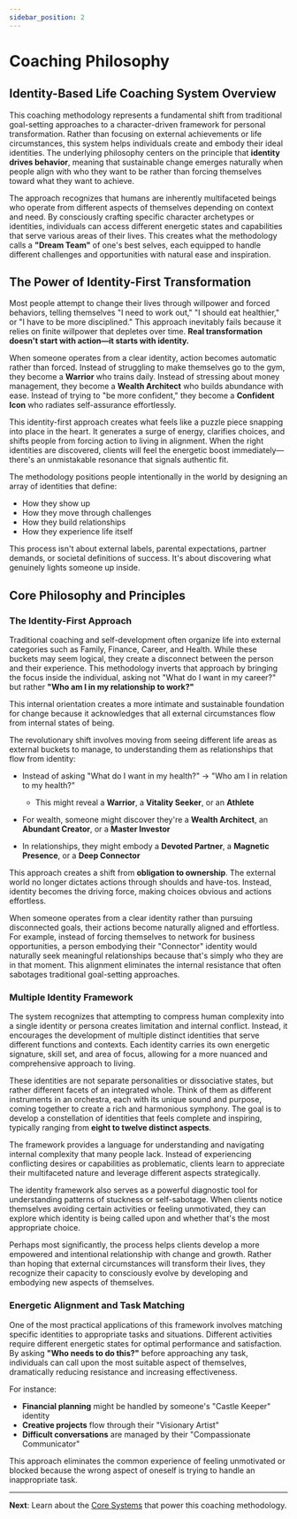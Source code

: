 ```yaml
---
sidebar_position: 2
---
```


# Coaching Philosophy

## Identity-Based Life Coaching System Overview

This coaching methodology represents a fundamental shift from traditional goal-setting approaches to a character-driven framework for personal transformation. Rather than focusing on external achievements or life circumstances, this system helps individuals create and embody their ideal identities. The underlying philosophy centers on the principle that **identity drives behavior**, meaning that sustainable change emerges naturally when people align with who they want to be rather than forcing themselves toward what they want to achieve.

The approach recognizes that humans are inherently multifaceted beings who operate from different aspects of themselves depending on context and need. By consciously crafting specific character archetypes or identities, individuals can access different energetic states and capabilities that serve various areas of their lives. This creates what the methodology calls a **"Dream Team"** of one's best selves, each equipped to handle different challenges and opportunities with natural ease and inspiration.

## The Power of Identity-First Transformation

Most people attempt to change their lives through willpower and forced behaviors, telling themselves "I need to work out," "I should eat healthier," or "I have to be more disciplined." This approach inevitably fails because it relies on finite willpower that depletes over time. **Real transformation doesn't start with action—it starts with identity.**

When someone operates from a clear identity, action becomes automatic rather than forced. Instead of struggling to make themselves go to the gym, they become a **Warrior** who trains daily. Instead of stressing about money management, they become a **Wealth Architect** who builds abundance with ease. Instead of trying to "be more confident," they become a **Confident Icon** who radiates self-assurance effortlessly.

This identity-first approach creates what feels like a puzzle piece snapping into place in the heart. It generates a surge of energy, clarifies choices, and shifts people from forcing action to living in alignment. When the right identities are discovered, clients will feel the energetic boost immediately—there's an unmistakable resonance that signals authentic fit.

The methodology positions people intentionally in the world by designing an array of identities that define:
- How they show up
- How they move through challenges  
- How they build relationships
- How they experience life itself

This process isn't about external labels, parental expectations, partner demands, or societal definitions of success. It's about discovering what genuinely lights someone up inside.

## Core Philosophy and Principles

### The Identity-First Approach

Traditional coaching and self-development often organize life into external categories such as Family, Finance, Career, and Health. While these buckets may seem logical, they create a disconnect between the person and their experience. This methodology inverts that approach by bringing the focus inside the individual, asking not "What do I want in my career?" but rather **"Who am I in my relationship to work?"**

This internal orientation creates a more intimate and sustainable foundation for change because it acknowledges that all external circumstances flow from internal states of being.

The revolutionary shift involves moving from seeing different life areas as external buckets to manage, to understanding them as relationships that flow from identity:

- Instead of asking "What do I want in my health?" → "Who am I in relation to my health?"
  - This might reveal a **Warrior**, a **Vitality Seeker**, or an **Athlete**
  
- For wealth, someone might discover they're a **Wealth Architect**, an **Abundant Creator**, or a **Master Investor**
  
- In relationships, they might embody a **Devoted Partner**, a **Magnetic Presence**, or a **Deep Connector**

This approach creates a shift from **obligation to ownership**. The external world no longer dictates actions through shoulds and have-tos. Instead, identity becomes the driving force, making choices obvious and actions effortless.

When someone operates from a clear identity rather than pursuing disconnected goals, their actions become naturally aligned and effortless. For example, instead of forcing themselves to network for business opportunities, a person embodying their "Connector" identity would naturally seek meaningful relationships because that's simply who they are in that moment. This alignment eliminates the internal resistance that often sabotages traditional goal-setting approaches.

### Multiple Identity Framework

The system recognizes that attempting to compress human complexity into a single identity or persona creates limitation and internal conflict. Instead, it encourages the development of multiple distinct identities that serve different functions and contexts. Each identity carries its own energetic signature, skill set, and area of focus, allowing for a more nuanced and comprehensive approach to living.

These identities are not separate personalities or dissociative states, but rather different facets of an integrated whole. Think of them as different instruments in an orchestra, each with its unique sound and purpose, coming together to create a rich and harmonious symphony. The goal is to develop a constellation of identities that feels complete and inspiring, typically ranging from **eight to twelve distinct aspects**.

The framework provides a language for understanding and navigating internal complexity that many people lack. Instead of experiencing conflicting desires or capabilities as problematic, clients learn to appreciate their multifaceted nature and leverage different aspects strategically.

The identity framework also serves as a powerful diagnostic tool for understanding patterns of stuckness or self-sabotage. When clients notice themselves avoiding certain activities or feeling unmotivated, they can explore which identity is being called upon and whether that's the most appropriate choice.

Perhaps most significantly, the process helps clients develop a more empowered and intentional relationship with change and growth. Rather than hoping that external circumstances will transform their lives, they recognize their capacity to consciously evolve by developing and embodying new aspects of themselves.

### Energetic Alignment and Task Matching

One of the most practical applications of this framework involves matching specific identities to appropriate tasks and situations. Different activities require different energetic states for optimal performance and satisfaction. By asking **"Who needs to do this?"** before approaching any task, individuals can call upon the most suitable aspect of themselves, dramatically reducing resistance and increasing effectiveness.

For instance:
- **Financial planning** might be handled by someone's "Castle Keeper" identity
- **Creative projects** flow through their "Visionary Artist"  
- **Difficult conversations** are managed by their "Compassionate Communicator"

This approach eliminates the common experience of feeling unmotivated or blocked because the wrong aspect of oneself is trying to handle an inappropriate task.

---

 **Next**: Learn about the [Core Systems](../core-systems/prompt-manager/overview) that power this coaching methodology.
